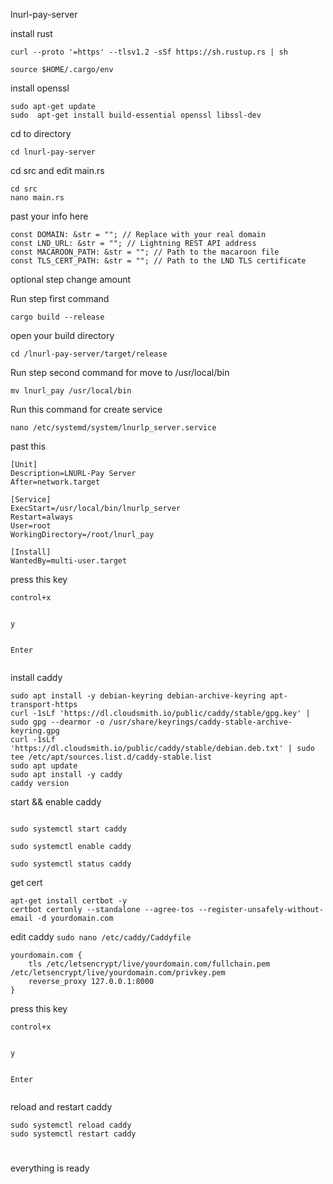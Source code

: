 lnurl-pay-server

install rust

```
curl --proto '=https' --tlsv1.2 -sSf https://sh.rustup.rs | sh
```
```
source $HOME/.cargo/env
```
install openssl
```
sudo apt-get update
sudo  apt-get install build-essential openssl libssl-dev

```
cd to directory
```
cd lnurl-pay-server
```
cd src  and edit main.rs
```
cd src 
nano main.rs
```

past your info here
```
const DOMAIN: &str = ""; // Replace with your real domain
const LND_URL: &str = ""; // Lightning REST API address
const MACAROON_PATH: &str = ""; // Path to the macaroon file
const TLS_CERT_PATH: &str = ""; // Path to the LND TLS certificate
```
optional step change amount 

Run step first command

```
cargo build --release

```
open your build directory
```
cd /lnurl-pay-server/target/release
```
Run step second command for move to /usr/local/bin

```
mv lnurl_pay /usr/local/bin

```


Run this command for create service
```
nano /etc/systemd/system/lnurlp_server.service
```
past this 

```
[Unit]
Description=LNURL-Pay Server
After=network.target

[Service]
ExecStart=/usr/local/bin/lnurlp_server
Restart=always
User=root
WorkingDirectory=/root/lnurl_pay

[Install]
WantedBy=multi-user.target
```





press this key 
```
control+x


y


Enter


```

install caddy

```
sudo apt install -y debian-keyring debian-archive-keyring apt-transport-https
curl -1sLf 'https://dl.cloudsmith.io/public/caddy/stable/gpg.key' | sudo gpg --dearmor -o /usr/share/keyrings/caddy-stable-archive-keyring.gpg
curl -1sLf 'https://dl.cloudsmith.io/public/caddy/stable/debian.deb.txt' | sudo tee /etc/apt/sources.list.d/caddy-stable.list
sudo apt update
sudo apt install -y caddy
caddy version
```

start && enable caddy
```

sudo systemctl start caddy

sudo systemctl enable caddy

sudo systemctl status caddy

```

get cert 
```
apt-get install certbot -y
certbot certonly --standalone --agree-tos --register-unsafely-without-email -d yourdomain.com
```
edit caddy
```sudo nano /etc/caddy/Caddyfile```

```
yourdomain.com {
    tls /etc/letsencrypt/live/yourdomain.com/fullchain.pem /etc/letsencrypt/live/yourdomain.com/privkey.pem
    reverse_proxy 127.0.0.1:8000
}
```
press this key 
```
control+x


y


Enter


```
reload and restart caddy

```
sudo systemctl reload caddy
sudo systemctl restart caddy
```
#
#
everything is ready
#
#
